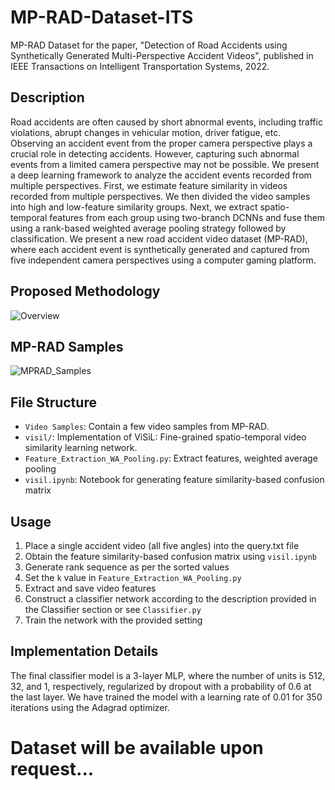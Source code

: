 # MP-RAD-Dataset-ITS
MP-RAD Dataset for the paper, "Detection of Road Accidents using Synthetically Generated Multi-Perspective Accident Videos", published in IEEE Transactions on Intelligent Transportation Systems, 2022.

## Description
Road accidents are often caused by short abnormal events, including traffic violations, abrupt changes in vehicular motion, driver fatigue, etc. Observing an accident event from the proper camera perspective plays a crucial role in detecting accidents. However, capturing such abnormal events from a limited camera perspective may not be possible. We present a deep learning framework to analyze the accident events recorded from multiple perspectives. First, we estimate feature similarity in videos recorded from multiple perspectives. We then divided the video samples into high and low-feature similarity groups. Next, we extract spatio-temporal features from each group using two-branch DCNNs and fuse them using a rank-based weighted average pooling strategy followed by classification. We present a new road accident video dataset (MP-RAD), where each accident event is synthetically generated and captured from five independent camera perspectives using a computer gaming platform.

## Proposed Methodology
![Overview](https://github.com/draxler1/MP-RAD-Dataset-ITS-/assets/49720947/ab69e109-22a9-4909-ad58-fb2b5dcc485f)

## MP-RAD Samples
![MPRAD_Samples](https://github.com/draxler1/MP-RAD-Dataset-ITS-/assets/49720947/8d21eff1-f50e-4f95-9a4f-88e4458a7e46)

## File Structure

- `Video Samples`: Contain a few video samples from MP-RAD.
- `visil/`: Implementation of  ViSiL: Fine-grained spatio-temporal video similarity learning network.
- `Feature_Extraction_WA_Pooling.py`: Extract features, weighted average pooling
- `visil.ipynb`: Notebook for generating feature similarity-based confusion matrix

## Usage
1. Place a single accident video (all five angles) into the query.txt file
2. Obtain the feature similarity-based confusion matrix using `visil.ipynb`
3. Generate rank sequence as per the sorted values
4. Set the `k` value in `Feature_Extraction_WA_Pooling.py`
5. Extract and save video features
6. Construct a classifier network according to the description provided in the Classifier section or see `Classifier.py`
7. Train the network with the provided setting

## Implementation Details
The final classifier model is a 3-layer MLP, where the number of units is 512, 32, and 1, respectively, regularized by dropout with a probability of 0.6 at the last layer. We have trained the model with a learning rate of 0.01 for 350 iterations using the Adagrad optimizer.

# **Dataset will be available upon request...**
